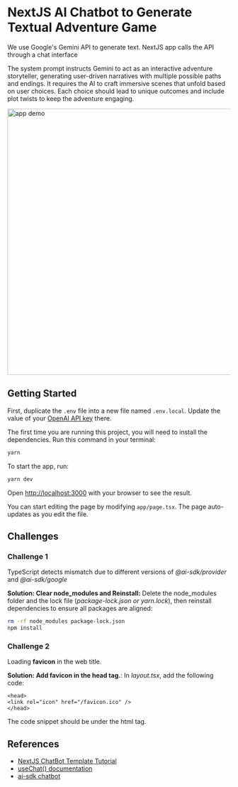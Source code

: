 # NextJS AI Chatbot to Generate Textual Adventure Game

We use Google's Gemini API to generate text. NextJS app calls the API through a chat interface

The system prompt instructs Gemini to act as an interactive adventure storyteller, generating  user-driven narratives with multiple possible paths and endings. It requires the AI to craft immersive scenes that unfold based on user choices. Each choice should lead to unique outcomes and include plot twists to keep the adventure engaging.

<img src="story-teller-nextjs.png" alt="app demo" width=600>

## Getting Started

First, duplicate the `.env` file into a new file named `.env.local`. Update the value of your [OpenAI API key](https://platform.openai.com/api-keys) there.

The first time you are running this project, you will need to install the dependencies. Run this command in your terminal:

```bash
yarn
```

To start the app, run:

```bash
yarn dev
```

Open [http://localhost:3000](http://localhost:3000) with your browser to see the result.

You can start editing the page by modifying `app/page.tsx`. The page auto-updates as you edit the file.

## Challenges

### Challenge 1
TypeScript detects mismatch due to different versions of *@ai-sdk/provider* and *@ai-sdk/google*

**Solution: Clear node_modules and Reinstall:** Delete the node_modules folder and the lock file (*package-lock.json or yarn.lock*), then reinstall dependencies to ensure all packages are aligned:

```bash
rm -rf node_modules package-lock.json
npm install
```

### Challenge 2
Loading **favicon** in the web title. 

**Solution: Add favicon in the head tag.**:
In *layout.tsx*, add the following code:

```tsx
<head>
<link rel="icon" href="/favicon.ico" />
</head>
```
The code snippet should be under the html tag.

## References
- [NextJS ChatBot Template Tutorial](https://www.youtube.com/watch?v=sHuIIX79MOs&ab_channel=CodebenderAI)
- [useChat() documentation](https://sdk.vercel.ai/docs/reference/ai-sdk-ui/use-chat)
- [ai-sdk chatbot](https://sdk.vercel.ai/docs/ai-sdk-ui/chatbot)

